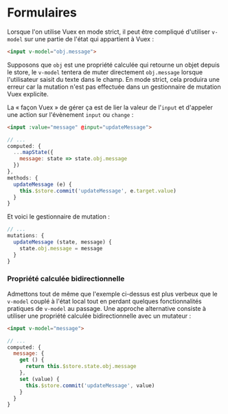 # Formulaires

Lorsque l'on utilise Vuex en mode strict, il peut être compliqué d'utiliser `v-model` sur une partie de l'état qui appartient à Vuex :

``` html
<input v-model="obj.message">
```

Supposons que `obj` est une propriété calculée qui retourne un objet depuis le store, le `v-model` tentera de muter directement `obj.message` lorsque l'utilisateur saisit du texte dans le champ. En mode strict, cela produira une erreur car la mutation n'est pas effectuée dans un gestionnaire de mutation Vuex explicite.

La « façon Vuex » de gérer ça est de lier la valeur de l'`input` et d'appeler une action sur l'évènement `input` ou `change` :

``` html
<input :value="message" @input="updateMessage">
```
``` js
// ...
computed: {
  ...mapState({
    message: state => state.obj.message
  })
},
methods: {
  updateMessage (e) {
    this.$store.commit('updateMessage', e.target.value)
  }
}
```

Et voici le gestionnaire de mutation :

``` js
// ...
mutations: {
  updateMessage (state, message) {
    state.obj.message = message
  }
}
```

### Propriété calculée bidirectionnelle

Admettons tout de même que l'exemple ci-dessus est plus verbeux que le `v-model` couplé à l'état local tout en perdant quelques fonctionnalités pratiques de `v-model` au passage. Une approche alternative consiste à utiliser une propriété calculée bidirectionnelle avec un mutateur :

``` html
<input v-model="message">
```
``` js
// ...
computed: {
  message: {
    get () {
      return this.$store.state.obj.message
    },
    set (value) {
      this.$store.commit('updateMessage', value)
    }
  }
}
```
